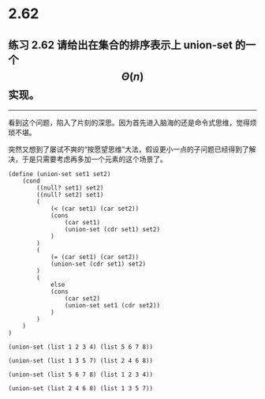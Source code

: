 # 2.62

## 练习 2.62 请给出在集合的排序表示上 union-set 的一个 $$\Theta(n) $$ 实现。

---

看到这个问题，陷入了片刻的深思。因为首先进入脑海的还是命令式思维，觉得烦琐不堪。

突然又想到了屡试不爽的“按愿望思维”大法，假设更小一点的子问题已经得到了解决，于是只需要考虑再多加一个元素的这个场景了。

```eval-scheme
(define (union-set set1 set2)
    (cond
        ((null? set1) set2)
        ((null? set2) set1)
        (
            (< (car set1) (car set2))
            (cons 
                (car set1)
                (union-set (cdr set1) set2)
            ) 
        )
        (
            (= (car set1) (car set2))
            (union-set (cdr set1) set2)
        )
        (
            else
            (cons
                (car set2)
                (union-set set1 (cdr set2))
            )
        )
    ) 
)

(union-set (list 1 2 3 4) (list 5 6 7 8))
```

```eval-scheme
(union-set (list 1 3 5 7) (list 2 4 6 8))
```

```eval-scheme
(union-set (list 5 6 7 8) (list 1 2 3 4))
```

```eval-scheme
(union-set (list 2 4 6 8) (list 1 3 5 7))
```
